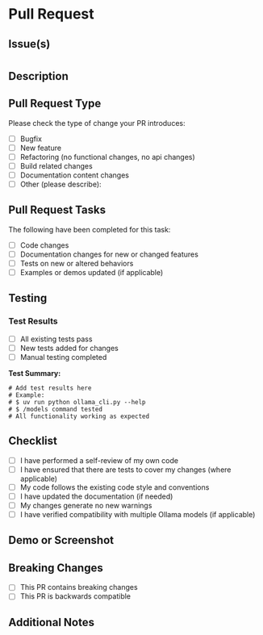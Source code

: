 # Pull Request

## Issue(s)
<!-- Link to the issue(s) this PR addresses. Use "Closes #123" to auto-close issues when merged -->
#

## Description
<!-- Provide a clear and concise description of what this PR does -->

## Pull Request Type
Please check the type of change your PR introduces:

- [ ] Bugfix
- [ ] New feature
- [ ] Refactoring (no functional changes, no api changes)
- [ ] Build related changes
- [ ] Documentation content changes
- [ ] Other (please describe):

## Pull Request Tasks
The following have been completed for this task:

- [ ] Code changes
- [ ] Documentation changes for new or changed features
- [ ] Tests on new or altered behaviors
- [ ] Examples or demos updated (if applicable)

## Testing
<!-- Describe the tests you ran and their results -->

### Test Results
- [ ] All existing tests pass
- [ ] New tests added for changes
- [ ] Manual testing completed

**Test Summary:**
```
# Add test results here
# Example:
# $ uv run python ollama_cli.py --help
# $ /models command tested
# All functionality working as expected
```

## Checklist
- [ ] I have performed a self-review of my own code
- [ ] I have ensured that there are tests to cover my changes (where applicable)
- [ ] My code follows the existing code style and conventions
- [ ] I have updated the documentation (if needed)
- [ ] My changes generate no new warnings
- [ ] I have verified compatibility with multiple Ollama models (if applicable)

## Demo or Screenshot
<!-- If applicable, add screenshots or demo output to help explain your changes -->

## Breaking Changes
- [ ] This PR contains breaking changes
- [ ] This PR is backwards compatible

<!-- If there are breaking changes, describe them and the migration path -->

## Additional Notes
<!-- Any additional information, considerations, or context for reviewers -->